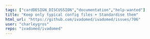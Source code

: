 ```yaml
---
tags: ["cardDESIGN_DISCUSSION","documentation","help-wanted"]
title: "Keep only typical config files + Standardise them"
html_url: "https://github.com/ivadomed/ivadomed/issues/706"
user: "charleygros"
repo: "ivadomed/ivadomed"
---
```


